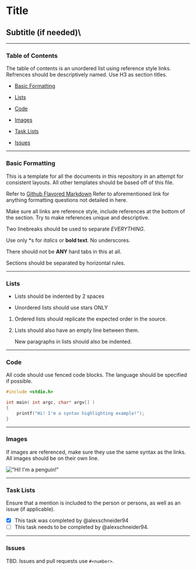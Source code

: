 # Title #

## Subtitle (if needed)\ ## 

---------------------------------------------------

### Table of Contents ###

The table of contents is an unordered list using reference style links. Refrences should be descriptively named. Use H3 as section titles. 

  * [Basic Formatting](#Basic)

  * [Lists](#Lists)

  * [Code](#Code)

  * [Images](#Images)

  * [Task Lists](#Task)

  * [Issues](#Issues)

---------------------------------------------------

<a name="Basic"/>

### Basic Formatting ###

This is a template for all the documents in this repository in an attempt for consistent layouts. All other templates should be based off of this file.

Refer to [Github Flavored Markdown] Refer to aforementioned link for anything formatting questions not detailed in here.

Make sure all links are reference style, include references at the bottom of the section. Try to make references unique and descriptive.

Two linebreaks should be used to separate *EVERYTHING*.

Use only \*s for *italics* or **bold text**. No underscores. 

There should not be **ANY** hard tabs in this at all. 

Sections should be separated by horizontal rules. 

[Github Flavored Markdown]: https://help.github.com/articles/github-flavored-markdown    "Github Flavored Markdown"

---------------------------------------------------

<a name="Lists"/>

### Lists ###

  * Lists should be indented by 2 spaces

  * Unordered lists should use stars ONLY

  1. Ordered lists should replicate the expected order in the source.

  2. Lists should also have an empty line between them.

     New paragraphs in lists should also be indented. 

---------------------------------------------------

<a name="Code"/>

### Code ###

All code should use fenced code blocks. The language should be specified if possible. 

```C
#include <stdio.h>

int main( int argc, char* argv[] )
{
    printf("Hi! I'm a syntax highlighting example!");
}
```

--------------------------------------------------

<a name="Images"/>

### Images ###

If images are referenced, make sure they use the same syntax as the links. All images should be on their own line. 

!["Hi! I'm a penguin!"][Tux]

[Tux]: http://upload.wikimedia.org/wikipedia/commons/a/af/Tux.png   "Tux, the Linux mascot."

--------------------------------------------------

<a name="Task"/>

### Task Lists ###

Ensure that a mention is included to the person or persons, as well as an issue (if applicable). 

- [x] This task was completed by @alexschneider94
- [ ] This task needs to be completed by @alexschneider94.

--------------------------------------------------

<a name="Issues"/>

### Issues ###

TBD. Issues and pull requests use `#<number>`.
